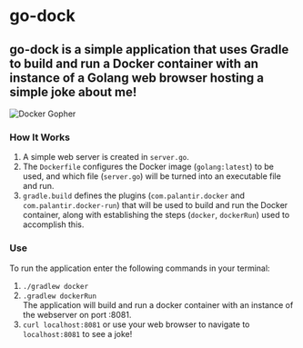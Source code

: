 # go-dock

## go-dock is a simple application that uses Gradle to build and run a Docker container with an instance of a Golang web browser hosting a simple joke about me!

![Docker Gopher](https://hackernoon.com/hn-images/1*JfSp7LWmVE1nj15IrxWSWQ.png "source: https://hackernoon.com/hn-images/1*JfSp7LWmVE1nj15IrxWSWQ.png")

### How It Works

1. A simple web server is created in `server.go`.
2. The `Dockerfile` configures the Docker image (`golang:latest`) to be used, and which file (`server.go`) will be turned into an executable file and run.
3. `gradle.build` defines the plugins (`com.palantir.docker` and `com.palantir.docker-run`) that will be used to build and run the Docker container, along with establishing the steps (`docker`, `dockerRun`) used to accomplish this.

### Use

To run the application enter the following commands in your terminal:

1. `./gradlew docker`
2. `.gradlew dockerRun`<br>
   The application will build and run a docker container with an instance of the webserver on port :8081.
3. `curl localhost:8081` or use your web browser to navigate to `localhost:8081` to see a joke!
